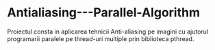 # Antialiasing---Parallel-Algorithm
Proiectul consta in aplicarea tehnicii Anti-aliasing pe imagini cu ajutorul
programarii paralele pe thread-uri multiple prin biblioteca pthread.
